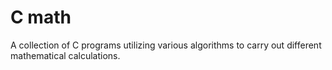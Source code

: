 # C math 
A collection of C programs utilizing various algorithms to carry out different mathematical calculations.
